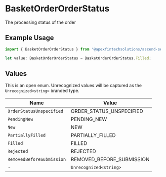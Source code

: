 # BasketOrderOrderStatus

The processing status of the order

## Example Usage

```typescript
import { BasketOrderOrderStatus } from "@apexfintechsolutions/ascend-sdk/models/components";

let value: BasketOrderOrderStatus = BasketOrderOrderStatus.Filled;
```

## Values

This is an open enum. Unrecognized values will be captured as the `Unrecognized<string>` branded type.

| Name                      | Value                     |
| ------------------------- | ------------------------- |
| `OrderStatusUnspecified`  | ORDER_STATUS_UNSPECIFIED  |
| `PendingNew`              | PENDING_NEW               |
| `New`                     | NEW                       |
| `PartiallyFilled`         | PARTIALLY_FILLED          |
| `Filled`                  | FILLED                    |
| `Rejected`                | REJECTED                  |
| `RemovedBeforeSubmission` | REMOVED_BEFORE_SUBMISSION |
| -                         | `Unrecognized<string>`    |